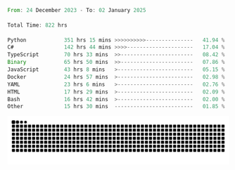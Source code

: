 <!--START_SECTION:waka-->

```rust
From: 24 December 2023 - To: 02 January 2025

Total Time: 822 hrs

Python            351 hrs 15 mins >>>>>>>>>>---------------   41.94 %
C#                142 hrs 44 mins >>>>---------------------   17.04 %
TypeScript        70 hrs 33 mins  >>-----------------------   08.42 %
Binary            65 hrs 50 mins  >>-----------------------   07.86 %
JavaScript        43 hrs 8 mins   >------------------------   05.15 %
Docker            24 hrs 57 mins  >------------------------   02.98 %
YAML              23 hrs 6 mins   >------------------------   02.76 %
HTML              17 hrs 29 mins  >------------------------   02.09 %
Bash              16 hrs 42 mins  >------------------------   02.00 %
Other             15 hrs 30 mins  -------------------------   01.85 %
```

<!--END_SECTION:waka-->


<picture>
  <source media="(prefers-color-scheme: dark)" srcset="https://raw.githubusercontent.com/jeerawut97/jeerawut97/output/github-contribution-grid-snake.svg">
  <img alt="github contribution grid snake animation" src="https://raw.githubusercontent.com/jeerawut97/jeerawut97/output/github-contribution-grid-snake.svg">
</picture>
